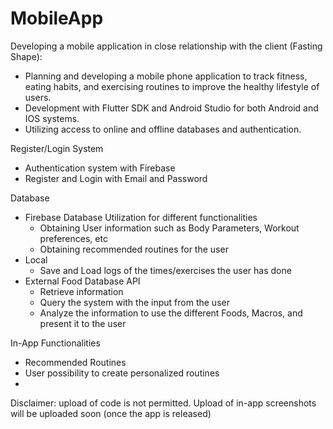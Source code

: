 # MobileApp
Developing a mobile application in close relationship with the client (Fasting Shape):

* Planning and developing a mobile phone application to track fitness, eating habits, and exercising routines to improve the healthy lifestyle of users.
* Development with Flutter SDK and Android Studio for both Android and IOS systems.
* Utilizing access to online and offline databases and authentication.


Register/Login System
* Authentication system with Firebase
* Register and Login with Email and Password

Database
  * Firebase Database Utilization for different functionalities
    - Obtaining User information such as Body Parameters, Workout preferences, etc
    - Obtaining recommended routines for the user
  * Local
    - Save and Load logs of the times/exercises the user has done
  * External Food Database API
    - Retrieve information
    - Query the system with the input from the user
    - Analyze the information to use the different Foods, Macros, and present it to the user
 
In-App Functionalities
  * Recommended Routines
  * User possibility to create personalized routines
  * 
 
Disclaimer: upload of code is not permitted. Upload of in-app screenshots will be uploaded soon (once the app is released)

